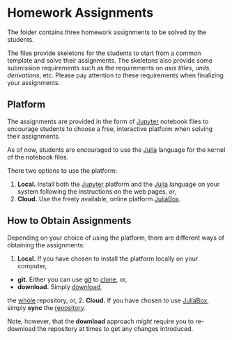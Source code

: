 # Homework Assignments

The folder contains three homework assignments to be solved by the students.

The files provide skeletons for the students to start from a common template
and solve their assignments. The skeletons also provide some submission requirements
such as the requirements on *axis titles*, *units*, *derivations*, etc. Please pay
attention to these requirements when finalizing your assignments.

## Platform

The assignments are provided in the form of [Jupyter][jupyter-link] notebook files
to encourage students to choose a free, interactive platform when solving their
assignments.

As of now, students are encouraged to use the [Julia][julia-link] language for
the kernel of the notebook files.

There two options to use the platform:

1.  **Local.** Install both the [Jupyter][jupyter-link] platform and the
    [Julia][julia-link] language on your system following the instructions on
    the web pages, or,
2.  **Cloud.** Use the freely available, online platform [JuliaBox][juliabox-link].

## How to Obtain Assignments

Depending on your choice of using the platform, there are different ways of obtaining
the assignments:

1.  **Local.** If you have chosen to install the platform locally on your computer,
  - **git.** Either you can use [git][git-link] to [clone][clone-doc], or,
  - **download.** Simply [download][dl-link],

  the [whole][repo-link] repository, or,
2.  **Cloud.** If you have chosen to use [JuliaBox][juliabox-link], simply **sync**
    the [repository][repo-link].

Note, however, that the **download** approach *might* require you to re-download
the repository at times to get any changes introduced.

[jupyter-link]: https://jupyter.org/
[julia-link]: http://julialang.org/
[juliabox-link]: https://juliabox.com/
[git-link]: https://git-scm.com/
[clone-doc]: https://git-scm.com/book/en/v2/Git-Basics-Getting-a-Git-Repository
[dl-link]: https://github.com/KTH-AC/el2620-compendium/archive/master.zip
[repo-link]: https://github.com/KTH-AC/el2620-compendium.git
